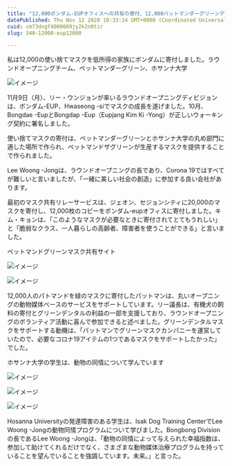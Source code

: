 ```yaml
---
title: "12,000ボンダム-EUPオフィスへの共有の寄付、12,000パットマンダーグリーンデンタルマスク"
datePublished: Thu Nov 12 2020 10:33:14 GMT+0000 (Coordinated Universal Time)
cuid: cm73dxgf4000609jy2k2n0tir
slug: 340-12000-eup12000

---
```



私は12,000の使い捨てマスクを低所得の家族にボンダムに寄付しました。ラウンドオープニングチーム、ペットマンダーグリーン、ホサンナ大学

![イメージ](https://cdn.hashnode.com/res/hashnode/image/upload/v1739453861077/29d4605b-60cb-4151-b6c6-8580cbfd304a.jpeg)

11月9日（月）、リー・ウンジョンが率いるラウンドオープニングディビジョンは、ボンダム-EUP、Hwaseong -siでマスクの成長を遂げました。10月、Bongdae -EupとBongdap -Eup（Eupjang Kim Ki -Yong）が正しいウォーキング契約に署名しました。

使い捨てマスクの寄付は、ペットマンダーグリーンとホサンナ大学の丸め部門に適した場所で作られ、ペットマンドザグリーンが生産するマスクを提供することで作られました。

Lee Woong -Jongは、ラウンドオープニングの長であり、Corona 19ではすべてが難しいと言いましたが、「一緒に美しい社会の創造」に参加する良い会社があります。

最初のマスク共有リレーサービスは、ジェオン、セジョンシティに20,000のマスクを寄付し、12,000枚のコピーをボンダム-eupオフィスに寄付しました。キム・キョンは、「このようなマスクが必要なときに寄付されてとてもうれしい」と「脆弱なクラス、一人暮らしの高齢者、障害者を使うことができる」と言いました。

ペットマンドグリーンマスク共有サイト

![イメージ](https://cdn.hashnode.com/res/hashnode/image/upload/v1739453863996/127ead9a-1014-4415-aec8-2a13b00a398f.jpeg)

![イメージ](https://cdn.hashnode.com/res/hashnode/image/upload/v1739453867701/72861004-41bc-4a32-8ffc-a9265a73ea4b.jpeg)

12,000人のパトマンドを緑のマスクに寄付したパットマンは、丸いオープニングの動物媒体ベースのサービスをサポートしています。リー議長は、有機犬の飼料の寄付とグリーンデンタルの利益の一部を支援しており、ラウンドオープニングのボランティア活動に喜んで参加できると述べました。グリーンデンタルマスクをサポートする動機は、「パットマンでグリーンマスクカンパニーを運営していたので、必要なコロナ19アイテムの1つであるマスクをサポートしたかった」でした。

ホサンナ大学の学生は、動物の同情について学んでいます

![イメージ](https://blog.kakaocdn.net/dn/b2SCzt/btqNaEqtJzh/7q9Tunvd0GxBQUIJcO70Ik/img.jpg)

![イメージ](https://blog.kakaocdn.net/dn/eNA0hz/btqNeJkfkE1/pweXtafcPF40KtBunFMifK/img.jpg)

![イメージ](https://blog.kakaocdn.net/dn/bHVpfR/btqNhb0Ug9G/tMFfWFcGFYIF1vUdoTe3Ek/img.jpg)

Hosanna Universityの発達障害のある学生は、Isak Dog Training CenterでLee Woong -Jongの動物同情プログラムについて学びました。Bongbong Divisionの長であるLee Woong -Jongは、「動物の同情によって与えられた幸福指数は、参加して助けてくれるだけでなく、さまざまな動物媒体治療プログラムを持っていることを望んでいることを強調しています。未来。」と言った。